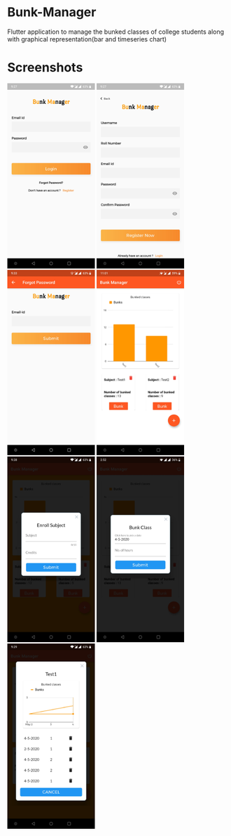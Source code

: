 # Bunk-Manager
Flutter application to manage the bunked classes of college students along with graphical representation(bar and timeseries chart)

# Screenshots
<div>
<img src="screenshots/Login.jpg" alt="phone image" width="200px" />
<img src="screenshots/Signup.jpg" alt="phone image" width="200px" />
<img src="screenshots/forgot_password.jpg" alt="phone image" width="200px" />
<img src="screenshots/Home.jpg" alt="phone image" width="200px" />
<img src="screenshots/Add_subject.jpg" alt="phone image" width="200px" />
<img src="screenshots/bunk.jpg" alt="phone image" width="200px" />
<img src="screenshots/Subject_details.jpg" alt="phone image" width="200px" />
</div>
